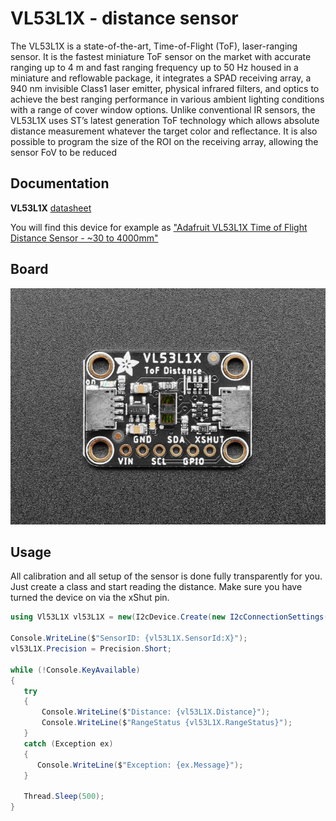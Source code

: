 # VL53L1X - distance sensor

The VL53L1X is a state-of-the-art, Time-of-Flight (ToF), laser-ranging sensor. It is the fastest miniature ToF sensor on the market with accurate ranging up to 4 m and fast ranging frequency up to 50 Hz housed in a miniature and reflowable package, it integrates a SPAD receiving array, a 940 nm invisible Class1 laser emitter, physical infrared filters, and optics to achieve the best ranging performance in various ambient lighting conditions with a range of cover window options.
Unlike conventional IR sensors, the VL53L1X uses ST’s latest generation ToF technology which allows absolute distance measurement whatever the target color and reflectance.
It is also possible to program the size of the ROI on the receiving array, allowing the sensor FoV to be reduced

## Documentation

**VL53L1X** [datasheet](https://www.st.com/en/embedded-software/stsw-img007.html)

You will find this device for example as ["Adafruit VL53L1X Time of Flight Distance Sensor - ~30 to 4000mm"](https://www.adafruit.com/product/3967)

## Board

![VL53L1X](./VL53L1X.jpg)

## Usage

All calibration and all setup of the sensor is done fully transparently for you. Just create a class and start reading the distance.
Make sure you have turned the device on via the xShut pin.

```csharp
using Vl53L1X vl53L1X = new(I2cDevice.Create(new I2cConnectionSettings(1, Vl53L1X.DefaultI2cAddress)));

Console.WriteLine($"SensorID: {vl53L1X.SensorId:X}");
vl53L1X.Precision = Precision.Short;

while (!Console.KeyAvailable)
{
   try
   {
       Console.WriteLine($"Distance: {vl53L1X.Distance}");
       Console.WriteLine($"RangeStatus {vl53L1X.RangeStatus}");
   }
   catch (Exception ex)
   {
      Console.WriteLine($"Exception: {ex.Message}");
   }

   Thread.Sleep(500);
}

```
